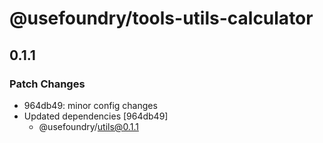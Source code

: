 # @usefoundry/tools-utils-calculator

## 0.1.1

### Patch Changes

-   964db49: minor config changes
-   Updated dependencies [964db49]
    -   @usefoundry/utils@0.1.1
